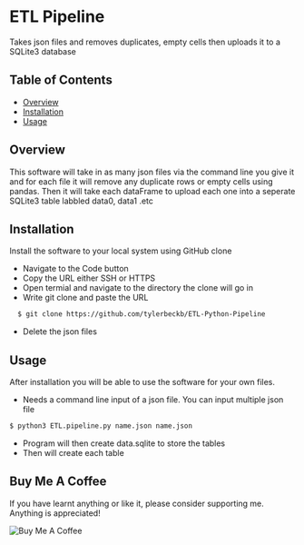 # ETL Pipeline

Takes json files and removes duplicates, empty cells then uploads it to a SQLite3 database

## Table of Contents

* [Overview](#Overview)
* [Installation](#Installation)
* [Usage](#Usage)

## Overview

This software will take in as many json files via the command line you give it and for each file it will remove any duplicate rows or empty cells using pandas. Then it will take each dataFrame to upload each one into a seperate SQLite3 table labbled data0, data1 .etc

## Installation

Install the software to your local system using GitHub clone

* Navigate to the Code button
* Copy the URL either SSH or HTTPS
* Open termial and navigate to the directory the clone will go in
* Write git clone and paste the URL

```bash
  $ git clone https://github.com/tylerbeckb/ETL-Python-Pipeline
```

* Delete the json files

## Usage

After installation you will be able to use the software for your own files.

* Needs a command line input of a json file. You can input multiple json file

```bash
$ python3 ETL.pipeline.py name.json name.json
```

* Program will then create data.sqlite to store the tables
* Then will create each table 

## Buy Me A Coffee

If you have learnt anything or like it, please consider supporting me.
Anything is appreciated!

![Buy Me A Coffee][2]

[1]: https://www.buymeacoffee.com/tylerbbrown
[2]: https://cdn.buymeacoffee.com/buttons/default-orange.png

